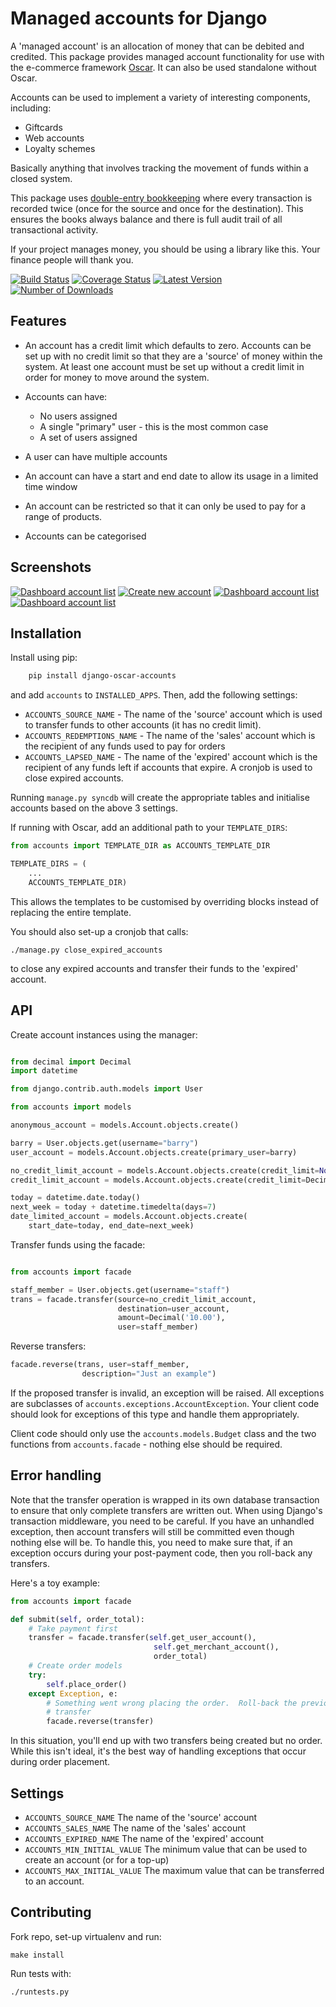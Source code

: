 Managed accounts for Django
===========================

A 'managed account' is an allocation of money that can be debited and credited.  This 
package provides managed account functionality for use with the e-commerce framework 
[Oscar](https://github.com/tangentlabs/django-oscar).  It can also be used
standalone without Oscar.

Accounts can be used to implement a variety of interesting components, including:

* Giftcards
* Web accounts
* Loyalty schemes

Basically anything that involves tracking the movement of funds within a closed
system.

This package uses [double-entry bookkeeping](http://en.wikipedia.org/wiki/Double-entry_bookkeeping_system)
where every transaction is recorded twice (once for the source and once for the
destination).  This ensures the books always balance and there is full audit
trail of all transactional activity.  

If your project manages money, you should be using a library like this.  Your
finance people will thank you.

[![Build Status](https://travis-ci.org/tangentlabs/django-oscar-accounts.png)](https://travis-ci.org/tangentlabs/django-oscar-accounts)
[![Coverage Status](https://coveralls.io/repos/tangentlabs/django-oscar-accounts/badge.png?branch=master)](https://coveralls.io/r/tangentlabs/django-oscar-accounts)
[![Latest Version](https://pypip.in/v/django-oscar-accounts/badge.png)](https://crate.io/packages/django-oscar-accounts/)
[![Number of Downloads](https://pypip.in/d/django-oscar-accounts/badge.png)](https://crate.io/packages/django-oscar-accounts/)

Features
--------

* An account has a credit limit which defaults to zero.  Accounts can be set up
  with no credit limit so that they are a 'source' of money within the system.
  At least one account must be set up without a credit limit in order for money
  to move around the system.

* Accounts can have:
  - No users assigned
  - A single "primary" user - this is the most common case
  - A set of users assigned

* A user can have multiple accounts

* An account can have a start and end date to allow its usage in a limited time
  window

* An account can be restricted so that it can only be used to pay for a range of
  products.

* Accounts can be categorised

Screenshots
-----------

[![Dashboard account list](https://github.com/tangentlabs/django-oscar-accounts/raw/master/screenshots/dashboard-list.thumb.png)](https://github.com/tangentlabs/django-oscar-accounts/raw/master/screenshots/dashboard-list.png)
[![Create new account ](https://github.com/tangentlabs/django-oscar-accounts/raw/master/screenshots/dashboard-form.thumb.png)](https://github.com/tangentlabs/django-oscar-accounts/raw/master/screenshots/dashboard-form.png)
[![Dashboard account list](https://github.com/tangentlabs/django-oscar-accounts/raw/master/screenshots/dashboard-transfers.thumb.png)](https://github.com/tangentlabs/django-oscar-accounts/raw/master/screenshots/dashboard-transfers.png)
[![Dashboard account list](https://github.com/tangentlabs/django-oscar-accounts/raw/master/screenshots/dashboard-report.thumb.png)](https://github.com/tangentlabs/django-oscar-accounts/raw/master/screenshots/dashboard-report.png)

Installation
------------

Install using pip:

```bash
	pip install django-oscar-accounts
```

and add `accounts` to `INSTALLED_APPS`.  Then, add the following
settings:

* `ACCOUNTS_SOURCE_NAME` - The name of the 'source' account which is used to
  transfer funds to other accounts (it has no credit limit).
* `ACCOUNTS_REDEMPTIONS_NAME` - The name of the 'sales' account which is the
  recipient of any funds used to pay for orders
* `ACCOUNTS_LAPSED_NAME` - The name of the 'expired' account which is the
  recipient of any funds left if accounts that expire.  A cronjob is used to
  close expired accounts.

Running `manage.py syncdb` will create the appropriate tables and initialise accounts based
on the above 3 settings.

If running with Oscar, add an additional path to your `TEMPLATE_DIRS`:
``` python
from accounts import TEMPLATE_DIR as ACCOUNTS_TEMPLATE_DIR

TEMPLATE_DIRS = (
	...
	ACCOUNTS_TEMPLATE_DIR)
```

This allows the templates to be customised by overriding blocks instead of
replacing the entire template.

You should also set-up a cronjob that calls:

    ./manage.py close_expired_accounts

to close any expired accounts and transfer their funds to the 'expired'
account.

API
---

Create account instances using the manager:

``` python

from decimal import Decimal
import datetime

from django.contrib.auth.models import User

from accounts import models

anonymous_account = models.Account.objects.create()

barry = User.objects.get(username="barry")
user_account = models.Account.objects.create(primary_user=barry)

no_credit_limit_account = models.Account.objects.create(credit_limit=None)
credit_limit_account = models.Account.objects.create(credit_limit=Decimal('1000.00'))

today = datetime.date.today()
next_week = today + datetime.timedelta(days=7)
date_limited_account = models.Account.objects.create(
	start_date=today, end_date=next_week)
```

Transfer funds using the facade:

``` python

from accounts import facade

staff_member = User.objects.get(username="staff")
trans = facade.transfer(source=no_credit_limit_account,
						destination=user_account,
						amount=Decimal('10.00'),
						user=staff_member)
```

Reverse transfers:

``` python
facade.reverse(trans, user=staff_member, 
				description="Just an example")
```

If the proposed transfer is invalid, an exception will be raised.  All
exceptions are subclasses of `accounts.exceptions.AccountException`.  Your
client code should look for exceptions of this type and handle them
appropriately.
 
Client code should only use the `accounts.models.Budget` class and the
two functions from `accounts.facade` - nothing else should be required.

Error handling
--------------

Note that the transfer operation is wrapped in its own database transaction to
ensure that only complete transfers are written out.  When using Django's
transaction middleware, you need to be careful.  If you have an unhandled
exception,  then account transfers will still be committed even though nothing
else will be.  To handle this, you need to make sure that, if an exception
occurs during your post-payment code, then you roll-back any transfers.

Here's a toy example:

``` python
from accounts import facade

def submit(self, order_total):
	# Take payment first
	transfer = facade.transfer(self.get_user_account(),
								self.get_merchant_account(),
								order_total)
	# Create order models
	try:
		self.place_order()
	except Exception, e:
		# Something went wrong placing the order.  Roll-back the previous
		# transfer
		facade.reverse(transfer)
```

In this situation, you'll end up with two transfers being created but no order.
While this isn't ideal, it's the best way of handling exceptions that occur
during order placement.

Settings
--------

* `ACCOUNTS_SOURCE_NAME` The name of the 'source' account
* `ACCOUNTS_SALES_NAME` The name of the 'sales' account
* `ACCOUNTS_EXPIRED_NAME` The name of the 'expired' account
* `ACCOUNTS_MIN_INITIAL_VALUE` The minimum value that can be used to create an
  account (or for a top-up)
* `ACCOUNTS_MAX_INITIAL_VALUE` The maximum value that can be transferred to an
  account.

Contributing
------------

Fork repo, set-up virtualenv and run:

    make install

Run tests with:
    
    ./runtests.py
